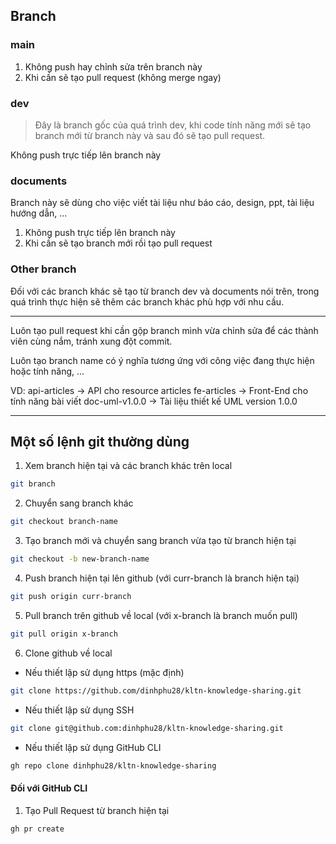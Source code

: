 ## Branch

### main

1. Không push hay chỉnh sửa trên branch này
2. Khi cần sẽ tạo pull request (không merge ngay)

### dev

> Đây là branch gốc của quá trình dev, khi code tính năng mới sẽ tạo branch mới từ branch này và sau đó sẽ tạo pull request.

Không push trực tiếp lên branch này

### documents

Branch này sẽ dùng cho việc viết tài liệu như báo cáo, design, ppt, tài liệu hướng dẫn, ...

1. Không push trực tiếp lên branch này
2. Khi cần sẽ tạo branch mới rồi tạo pull request

### Other branch

Đối với các branch khác sẽ tạo từ branch dev và documents nói trên, trong quá trình thực hiện sẽ thêm các branch khác phù hợp với nhu cầu.

---

Luôn tạo pull request khi cần gộp branch mình vừa chỉnh sửa để các thành viên cùng nắm, tránh xung đột commit.

Luôn tạo branch name có ý nghĩa tương ứng với công việc đang thực hiện hoặc tính năng, ...

VD: api-articles -> API cho resource articles
fe-articles -> Front-End cho tính năng bài viết
doc-uml-v1.0.0 -> Tài liệu thiết kế UML version 1.0.0

---

## Một số lệnh git thường dùng

1. Xem branch hiện tại và các branch khác trên local

```sh
git branch
```

2. Chuyển sang branch khác

```sh
git checkout branch-name
```

3. Tạo branch mới và chuyển sang branch vừa tạo từ branch hiện tại

```sh
git checkout -b new-branch-name
```

4. Push branch hiện tại lên github (với curr-branch là branch hiện tại)

```sh
git push origin curr-branch
```

5. Pull branch trên github về local (với x-branch là branch muốn pull)

```sh
git pull origin x-branch
```

6. Clone github về local

- Nếu thiết lập sử dụng https (mặc định)

```sh
git clone https://github.com/dinhphu28/kltn-knowledge-sharing.git
```

- Nếu thiết lập sử dụng SSH

```sh
git clone git@github.com:dinhphu28/kltn-knowledge-sharing.git
```

- Nếu thiết lập sử dụng GitHub CLI

```sh
gh repo clone dinhphu28/kltn-knowledge-sharing
```

#### Đối với GitHub CLI

1. Tạo Pull Request từ branch hiện tại

```sh
gh pr create
```